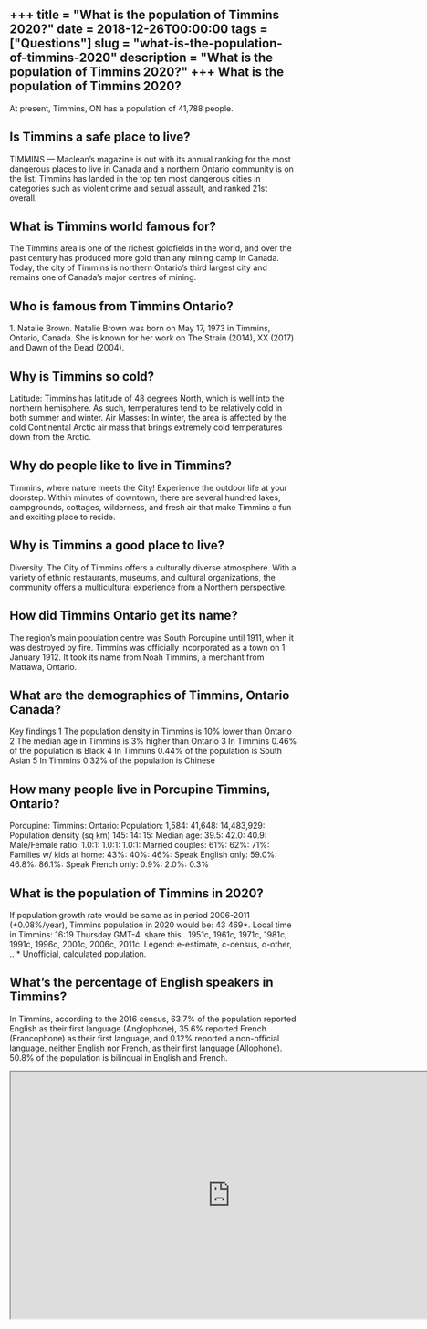 +++
title = "What is the population of Timmins 2020?"
date = 2018-12-26T00:00:00
tags = ["Questions"]
slug = "what-is-the-population-of-timmins-2020"
description = "What is the population of Timmins 2020?"
+++
What is the population of Timmins 2020?
---------------------------------------

At present, Timmins, ON has a population of 41,788 people.

Is Timmins a safe place to live?
--------------------------------

TIMMINS — Maclean’s magazine is out with its annual ranking for the most dangerous places to live in Canada and a northern Ontario community is on the list. Timmins has landed in the top ten most dangerous cities in categories such as violent crime and sexual assault, and ranked 21st overall.

What is Timmins world famous for?
---------------------------------

The Timmins area is one of the richest goldfields in the world, and over the past century has produced more gold than any mining camp in Canada. Today, the city of Timmins is northern Ontario’s third largest city and remains one of Canada’s major centres of mining.

Who is famous from Timmins Ontario?
-----------------------------------

1\. Natalie Brown. Natalie Brown was born on May 17, 1973 in Timmins, Ontario, Canada. She is known for her work on The Strain (2014), XX (2017) and Dawn of the Dead (2004).

Why is Timmins so cold?
-----------------------

Latitude: Timmins has latitude of 48 degrees North, which is well into the northern hemisphere. As such, temperatures tend to be relatively cold in both summer and winter. Air Masses: In winter, the area is affected by the cold Continental Arctic air mass that brings extremely cold temperatures down from the Arctic.

Why do people like to live in Timmins?
--------------------------------------

Timmins, where nature meets the City! Experience the outdoor life at your doorstep. Within minutes of downtown, there are several hundred lakes, campgrounds, cottages, wilderness, and fresh air that make Timmins a fun and exciting place to reside.

Why is Timmins a good place to live?
------------------------------------

Diversity. The City of Timmins offers a culturally diverse atmosphere. With a variety of ethnic restaurants, museums, and cultural organizations, the community offers a multicultural experience from a Northern perspective.

How did Timmins Ontario get its name?
-------------------------------------

The region’s main population centre was South Porcupine until 1911, when it was destroyed by fire. Timmins was officially incorporated as a town on 1 January 1912. It took its name from Noah Timmins, a merchant from Mattawa, Ontario.

What are the demographics of Timmins, Ontario Canada?
-----------------------------------------------------

Key findings 1 The population density in Timmins is 10% lower than Ontario 2 The median age in Timmins is 3% higher than Ontario 3 In Timmins 0.46% of the population is Black 4 In Timmins 0.44% of the population is South Asian 5 In Timmins 0.32% of the population is Chinese

How many people live in Porcupine Timmins, Ontario?
---------------------------------------------------

Porcupine: Timmins: Ontario: Population: 1,584: 41,648: 14,483,929: Population density (sq km) 145: 14: 15: Median age: 39.5: 42.0: 40.9: Male/Female ratio: 1.0:1: 1.0:1: 1.0:1: Married couples: 61%: 62%: 71%: Families w/ kids at home: 43%: 40%: 46%: Speak English only: 59.0%: 46.8%: 86.1%: Speak French only: 0.9%: 2.0%: 0.3%

What is the population of Timmins in 2020?
------------------------------------------

If population growth rate would be same as in period 2006-2011 (+0.08%/year), Timmins population in 2020 would be: 43 469\*. Local time in Timmins: 16:19 Thursday GMT-4. share this.. 1951c, 1961c, 1971c, 1981c, 1991c, 1996c, 2001c, 2006c, 2011c. Legend: e-estimate, c-census, o-other, .. \* Unofficial, calculated population.

What’s the percentage of English speakers in Timmins?
-----------------------------------------------------

In Timmins, according to the 2016 census, 63.7% of the population reported English as their first language (Anglophone), 35.6% reported French (Francophone) as their first language, and 0.12% reported a non-official language, neither English nor French, as their first language (Allophone). 50.8% of the population is bilingual in English and French.

<iframe allow="accelerometer; autoplay; clipboard-write; encrypted-media; gyroscope; picture-in-picture" allowfullscreen="" class="__youtube_prefs__  epyt-is-override  no-lazyload" data-no-lazy="1" data-origheight="433" data-origwidth="770" data-skipgform_ajax_framebjll="" height="433" id="_ytid_98654" loading="lazy" src="https://www.youtube.com/embed/Lwq0t9Y7J1w?enablejsapi=1&autoplay=0&cc_load_policy=0&cc_lang_pref=&iv_load_policy=1&loop=0&modestbranding=0&rel=1&fs=1&playsinline=0&autohide=2&theme=dark&color=red&controls=1&" title="YouTube player" width="770"></iframe>